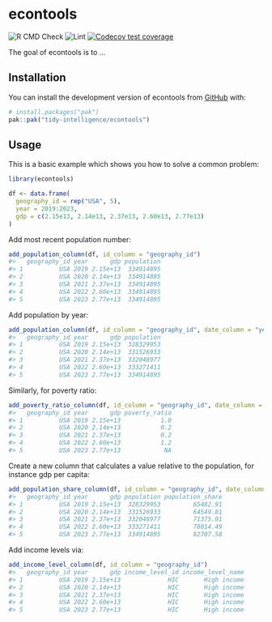 
<!-- README.md is generated from README.Rmd. Please edit that file -->

# econtools

<!-- badges: start -->

![R CMD
Check](https://github.com/tidy-intelligence/econtools/actions/workflows/R-CMD-check.yaml/badge.svg)
![Lint](https://github.com/tidy-intelligence/econtools/actions/workflows/lint.yaml/badge.svg)
[![Codecov test
coverage](https://codecov.io/gh/tidy-intelligence/econtools/graph/badge.svg)](https://app.codecov.io/gh/tidy-intelligence/econtools)
<!-- badges: end -->

The goal of econtools is to …

## Installation

You can install the development version of econtools from
[GitHub](https://github.com/) with:

``` r
# install.packages("pak")
pak::pak("tidy-intelligence/econtools")
```

## Usage

This is a basic example which shows you how to solve a common problem:

``` r
library(econtools)
```

``` r
df <- data.frame(
  geography_id = rep("USA", 5),
  year = 2019:2023,
  gdp = c(2.15e13, 2.14e13, 2.37e13, 2.60e13, 2.77e13)
)
```

Add most recent population number:

``` r
add_population_column(df, id_column = "geography_id")
#>   geography_id year      gdp population
#> 1          USA 2019 2.15e+13  334914895
#> 2          USA 2020 2.14e+13  334914895
#> 3          USA 2021 2.37e+13  334914895
#> 4          USA 2022 2.60e+13  334914895
#> 5          USA 2023 2.77e+13  334914895
```

Add population by year:

``` r
add_population_column(df, id_column = "geography_id", date_column = "year")
#>   geography_id year      gdp population
#> 1          USA 2019 2.15e+13  328329953
#> 2          USA 2020 2.14e+13  331526933
#> 3          USA 2021 2.37e+13  332048977
#> 4          USA 2022 2.60e+13  333271411
#> 5          USA 2023 2.77e+13  334914895
```

Similarly, for poverty ratio:

``` r
add_poverty_ratio_column(df, id_column = "geography_id", date_column = "year")
#>   geography_id year      gdp poverty_ratio
#> 1          USA 2019 2.15e+13           1.0
#> 2          USA 2020 2.14e+13           0.2
#> 3          USA 2021 2.37e+13           0.2
#> 4          USA 2022 2.60e+13           1.2
#> 5          USA 2023 2.77e+13            NA
```

Create a new column that calculates a value relative to the population,
for instance gdp per capita:

``` r
add_population_share_column(df, id_column = "geography_id", date_column = "year", value_column = "gdp")
#>   geography_id year      gdp population population_share
#> 1          USA 2019 2.15e+13  328329953         65482.91
#> 2          USA 2020 2.14e+13  331526933         64549.81
#> 3          USA 2021 2.37e+13  332048977         71375.01
#> 4          USA 2022 2.60e+13  333271411         78014.49
#> 5          USA 2023 2.77e+13  334914895         82707.58
```

Add income levels via:

``` r
add_income_level_column(df, id_column = "geography_id")
#>   geography_id year      gdp income_level_id income_level_name
#> 1          USA 2019 2.15e+13             HIC       High income
#> 2          USA 2020 2.14e+13             HIC       High income
#> 3          USA 2021 2.37e+13             HIC       High income
#> 4          USA 2022 2.60e+13             HIC       High income
#> 5          USA 2023 2.77e+13             HIC       High income
```
